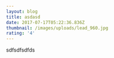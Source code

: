 ```yaml
---
layout: blog
title: asdasd
date: 2017-07-17T05:22:36.836Z
thumbnail: /images/uploads/lead_960.jpg
rating: '4'
---
```

sdfsdfsdfds


